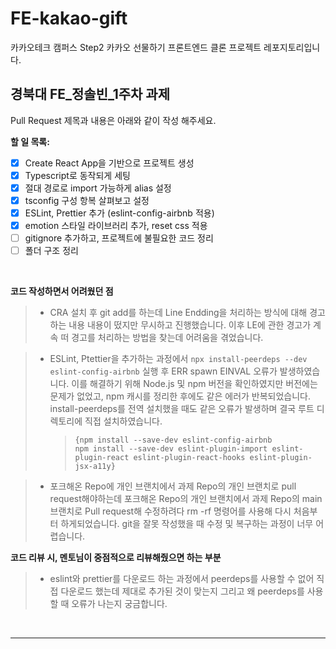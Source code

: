 # FE-kakao-gift

카카오테크 캠퍼스 Step2 카카오 선물하기 프론트엔드 클론 프로젝트 레포지토리입니다.

## **경북대 FE\_정솔빈\_1주차 과제**

Pull Request 제목과 내용은 아래와 같이 작성 해주세요.

**할 일 목록:**

- [x] Create React App을 기반으로 프로젝트 생성
- [x] Typescript로 동작되게 세팅
- [x] 절대 경로로 import 가능하게 alias 설정
- [x] tsconfig 구성 항복 살펴보고 설정
- [x] ESLint, Prettier 추가 (eslint-config-airbnb 적용)
- [x] emotion 스타일 라이브러리 추가, reset css 적용
- [ ] gitignore 추가하고, 프로젝트에 불필요한 코드 정리
- [ ] 폴더 구조 정리

</br>

**코드 작성하면서 어려웠던 점**

> - CRA 설치 후 git add를 하는데 Line Endding을 처리하는 방식에 대해 경고하는 내용 내용이 떴지만 무시하고 진행했습니다. 이후 LE에 관한 경고가 계속 떠 경고를 처리하는 방법을 찾는데 어려움을 겪었습니다.

> - ESLint, Ptettier을 추가하는 과정에서 `npx install-peerdeps --dev eslint-config-airbnb` 실행 후 ERR spawn EINVAL 오류가 발생하였습니다. 이를 해결하기 위해 Node.js 및 npm 버전을 확인하였지만 버전에는 문제가 없었고, npm 캐시를 정리한 후에도 같은 에러가 반복되었습니다. install-peerdeps를 전역 설치했을 때도 같은 오류가 발생하며 결국 루트 디렉토리에 직접 설치하였습니다.
>   > <pre><code>{npm install --save-dev eslint-config-airbnb
>   > npm install --save-dev eslint-plugin-import eslint-plugin-react eslint-plugin-react-hooks eslint-plugin-jsx-a11y}</code></pre>

> - 포크해온 Repo에 개인 브랜치에서 과제 Repo의 개인 브랜치로 pull request해야하는데 포크해온 Repo의 개인 브랜치에서 과제 Repo의 main 브랜치로 Pull request해 수정하려다 rm -rf 명령어를 사용해 다시 처음부터 하게되었습니다. git을 잘못 작성했을 때 수정 및 복구하는 과정이 너무 어렵습니다.

**코드 리뷰 시, 멘토님이 중점적으로 리뷰해줬으면 하는 부분**

> - eslint와 prettier를 다운로드 하는 과정에서 peerdeps를 사용할 수 없어 직접 다운로드 했는데 제대로 추가된 것이 맞는지 그리고 왜 peerdeps를 사용할 때 오류가 나는지 궁금합니다.

</br>

</div>
</details>

---
